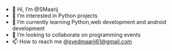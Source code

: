 - 👋 Hi, I’m @SMaarij
- 👀 I’m interested in Python projects
- 🌱 I’m currently learning Python,web development and android development
- 💞️ I’m looking to collaborate on programming events
- 📫 How to reach me @syedmaarij61@gmail.com

<!---
SMaarij/SMaarij is a ✨ special ✨ repository because its `README.md` (this file) appears on your GitHub profile.
You can click the Preview link to take a look at your changes.
--->
